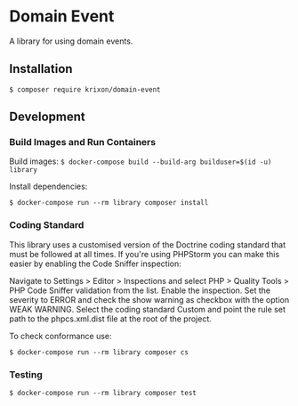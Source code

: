 # Domain Event

A library for using domain events.

## Installation

`$ composer require krixon/domain-event`

## Development

### Build Images and Run Containers

Build images:
`$ docker-compose build --build-arg builduser=$(id -u) library`

Install dependencies:

`$ docker-compose run --rm library composer install`

### Coding Standard

This library uses a customised version of the Doctrine coding standard that must be followed at all times. If you're 
using PHPStorm you can make this easier by enabling the Code Sniffer inspection:

Navigate to Settings > Editor > Inspections and select PHP > Quality Tools > PHP Code Sniffer validation from the list.
Enable the inspection.
Set the severity to ERROR and check the show warning as checkbox with the option WEAK WARNING.
Select the coding standard Custom and point the rule set path to the phpcs.xml.dist file at the root of the project.

To check conformance use:

`$ docker-compose run --rm library composer cs`

### Testing

`$ docker-compose run --rm library composer test`